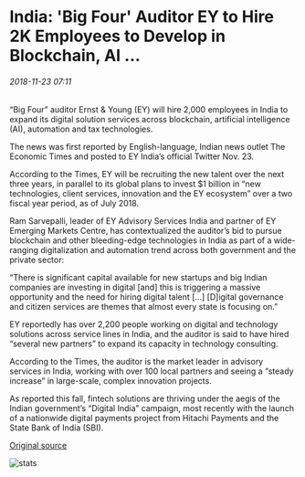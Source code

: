 # India: 'Big Four' Auditor EY to Hire 2K Employees to Develop in Blockchain, AI ...

###### 2018-11-23 07:11

“Big Four” auditor Ernst & Young (EY) will hire 2,000 employees in India to expand its digital solution services across blockchain, artificial intelligence (AI), automation and tax technologies.

The news was first reported by English-language, Indian news outlet The Economic Times and posted to EY India’s official Twitter Nov. 23.

According to the Times, EY will be recruiting the new talent over the next three years, in parallel to its global plans to invest $1 billion in “new technologies, client services, innovation and the EY ecosystem” over a two fiscal year period, as of July 2018.

Ram Sarvepalli, leader of EY Advisory Services India and partner of EY Emerging Markets Centre, has contextualized the auditor’s bid to pursue blockchain and other bleeding-edge technologies in India as part of a wide-ranging digitalization and automation trend across both government and the private sector:

“There is significant capital available for new startups and big Indian companies are investing in digital \[and\] this is triggering a massive opportunity and the need for hiring digital talent \[...\] \[D\]igital governance and citizen services are themes that almost every state is focusing on.”

EY reportedly has over 2,200 people working on digital and technology solutions across service lines in India, and the auditor is said to have hired “several new partners” to expand its capacity in technology consulting.

According to the Times, the auditor is the market leader in advisory services in India, working with over 100 local partners and seeing a “steady increase” in large-scale, complex innovation projects.

As reported this fall, fintech solutions are thriving under the aegis of the Indian government’s “Digital India” campaign, most recently with the launch of a nationwide digital payments project from Hitachi Payments and the State Bank of India (SBI).

[Original source](https://cointelegraph.com/news/india-big-four-auditor-ey-to-hire-2k-employees-to-develop-in-blockchain-ai)

![stats](https://c.statcounter.com/11760860/0/a89fa40b/1/ "stats")